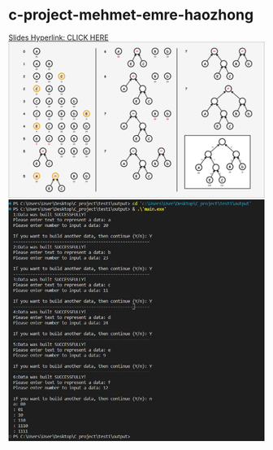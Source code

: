 # c-project-mehmet-emre-haozhong
[Slides Hyperlink: CLICK HERE](https://docs.google.com/presentation/d/1atet7k4KmD4emgVTaju_cbVcyICXvBm1UKsAVdnJb2w/edit?usp=sharing)
![Process](/img/Huffman_Coding.png)
![Process](/img/Screenshot.png)
